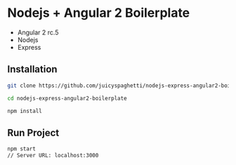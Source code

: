 # Nodejs + Angular 2 Boilerplate

- Angular 2 rc.5
- Nodejs
- Express

## Installation
```bash
git clone https://github.com/juicyspaghetti/nodejs-express-angular2-boilerplate.git

cd nodejs-express-angular2-boilerplate

npm install
```

## Run Project
```bash
npm start
// Server URL: localhost:3000
```

